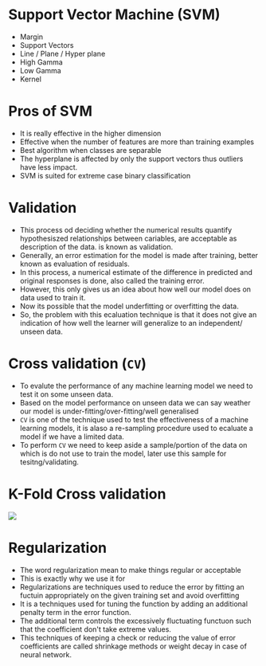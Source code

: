# Support Vector Machine (SVM)
- Margin
- Support Vectors
- Line / Plane / Hyper plane
- High Gamma
- Low Gamma
- Kernel

# Pros of SVM
- It is really effective in the higher dimension
- Effective when the number of features are more than training examples
- Best algorithm when classes are separable
- The hyperplane is affected by only the support vectors thus outliers have less impact.
- SVM is suited for extreme case binary classification

# Validation
- This process od deciding whether the numerical results quantify hypothesiszed relationships between cariables, are acceptable as description of the data. is known as validation.
- Generally, an error estimation for the model is made after training, better known as evaluation of residuals.
- In this process, a numerical estimate of the difference in predicted and original responses is done, also called the training error.
- However, this only gives us an idea about how well our model does on data used to train it.
- Now its possible that the model underfitting or overfitting the data.
- So, the problem with this ecaluation technique is that it does not give an indication of how well the learner will generalize to an independent/ unseen data.


# Cross validation (`CV`)
- To evalute the performance of any machine learning model we need to test it on some unseen data.
- Based on the model performance on unseen data we can say weather our model is under-fitting/over-fitting/well generalised
- `CV` is one of the technique used to test the effectiveness of a machine learning models, it is alaso a re-sampling procedure used to ecaluate a model if we have a limited data.
- To perform `CV` we need to keep aside a sample/portion of the data on which is do not use to train the model, later use this sample for tesitng/validating.

# K-Fold Cross validation

<img src="https://miro.medium.com/max/720/1*rgba1BIOUys7wQcXcL4U5A.png"></img>

# Regularization
- The word regularization mean to make things regular or acceptable
- This is exactly why we use it for
- Regularizations are techniques used to reduce the error by fitting an fuctuin appropriately on the given training set and avoid overfitting
-  It is a techniques used for tuning the function by adding an additional penalty term in the error function.
- The additional term controls the excessively fluctuating functuon such that the coefficient don't take extreme values.
- This techniques of keeping a check or reducing the value of error coefficients are called shrinkage methods or weight decay in case of neural network.
